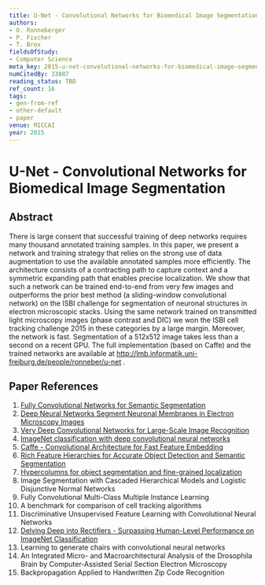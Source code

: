 ```yaml
---
title: U-Net - Convolutional Networks for Biomedical Image Segmentation
authors:
- O. Ronneberger
- P. Fischer
- T. Brox
fieldsOfStudy:
- Computer Science
meta_key: 2015-u-net-convolutional-networks-for-biomedical-image-segmentation
numCitedBy: 33887
reading_status: TBD
ref_count: 16
tags:
- gen-from-ref
- other-default
- paper
venue: MICCAI
year: 2015
---
```


# U-Net - Convolutional Networks for Biomedical Image Segmentation

## Abstract

There is large consent that successful training of deep networks requires many thousand annotated training samples. In this paper, we present a network and training strategy that relies on the strong use of data augmentation to use the available annotated samples more efficiently. The architecture consists of a contracting path to capture context and a symmetric expanding path that enables precise localization. We show that such a network can be trained end-to-end from very few images and outperforms the prior best method (a sliding-window convolutional network) on the ISBI challenge for segmentation of neuronal structures in electron microscopic stacks. Using the same network trained on transmitted light microscopy images (phase contrast and DIC) we won the ISBI cell tracking challenge 2015 in these categories by a large margin. Moreover, the network is fast. Segmentation of a 512x512 image takes less than a second on a recent GPU. The full implementation (based on Caffe) and the trained networks are available at http://lmb.informatik.uni-freiburg.de/people/ronneber/u-net .

## Paper References

1. [Fully Convolutional Networks for Semantic Segmentation](2017-fully-convolutional-networks-for-semantic-segmentation)
2. [Deep Neural Networks Segment Neuronal Membranes in Electron Microscopy Images](2012-deep-neural-networks-segment-neuronal-membranes-in-electron-microscopy-images)
3. [Very Deep Convolutional Networks for Large-Scale Image Recognition](2014-vggnet.md)
4. [ImageNet classification with deep convolutional neural networks](2012-alexnet.md)
5. [Caffe - Convolutional Architecture for Fast Feature Embedding](2014-caffe-convolutional-architecture-for-fast-feature-embedding)
6. [Rich Feature Hierarchies for Accurate Object Detection and Semantic Segmentation](2014-rich-feature-hierarchies-for-accurate-object-detection-and-semantic-segmentation)
7. [Hypercolumns for object segmentation and fine-grained localization](2015-hypercolumns-for-object-segmentation-and-fine-grained-localization)
8. Image Segmentation with Cascaded Hierarchical Models and Logistic Disjunctive Normal Networks
9. Fully Convolutional Multi-Class Multiple Instance Learning
10. A benchmark for comparison of cell tracking algorithms
11. Discriminative Unsupervised Feature Learning with Convolutional Neural Networks
12. [Delving Deep into Rectifiers - Surpassing Human-Level Performance on ImageNet Classification](2015-delving-deep-into-rectifiers-surpassing-human-level-performance-on-imagenet-classification)
13. Learning to generate chairs with convolutional neural networks
14. An Integrated Micro- and Macroarchitectural Analysis of the Drosophila Brain by Computer-Assisted Serial Section Electron Microscopy
15. Backpropagation Applied to Handwritten Zip Code Recognition
